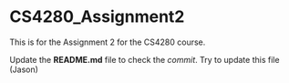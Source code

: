 # CS4280_Assignment2
This is for the Assignment 2 for the CS4280 course.

Update the **README.md** file to check the *commit*.
Try to update this file (Jason)
